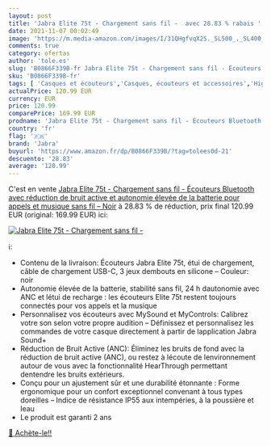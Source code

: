 ```yaml
---
layout: post
title: 'Jabra Elite 75t - Chargement sans fil -  avec 28.83 % rabais '
date: 2021-11-07 00:02:49
image: 'https://m.media-amazon.com/images/I/31QHgfvqX2S._SL500_._SL400_.jpg'
comments: true
category: ofertas
author: 'tole.es'
slug: 'B0866F339B-fr Jabra Elite 75t - Chargement sans fil - Écouteurs...'
sku: 'B0866F339B-fr'
tags: [ 'Casques et écouteurs','Casques, écouteurs et accessoires','High-Tech','jabra', ]
actualPrice: 120.99 EUR
currency: EUR
price: 120.99
comparePrice: 169.99 EUR
prodname: 'Jabra Elite 75t - Chargement sans fil - Écouteurs Bluetooth avec réduction de bruit active et autonomie élevée de la batterie pour appels et musique sans fil – Noir'
country: 'fr'
flag: '🇫🇷'
brand: 'Jabra'
buyurl: 'https://www.amazon.fr/dp/B0866F339B/?tag=tolees0d-21'
descuento: '28.83'
average: '120.99'
---
```


C'est en vente [Jabra Elite 75t - Chargement sans fil - Écouteurs Bluetooth avec réduction de bruit active et autonomie élevée de la batterie pour appels et musique sans fil – Noir](https://www.amazon.fr/dp/B0866F339B/?tag=tolees0d-21)  à  28.83 % de réduction, prix final  120.99 EUR (original: 169.99 EUR) ici:

[![Jabra Elite 75t - Chargement sans fil - ](https://m.media-amazon.com/images/I/31QHgfvqX2S._SL500_._SL400_.jpg)](https://www.amazon.fr/dp/B0866F339B/?tag=tolees0d-21)

ℹ️:

- Contenu de la livraison: Écouteurs Jabra Elite 75t, étui de chargement, câble de chargement USB-C, 3 jeux dembouts en silicone – Couleur: noir
- Autonomie élevée de la batterie, stabilité sans fil, 24 h dautonomie avec ANC et létui de recharge : les écouteurs Elite 75t restent toujours connectés pour vos appels et la musique
- Personnalisez vos écouteurs avec MySound et MyControls: Calibrez votre son selon votre propre audition – Définissez et personnalisez les commandes de votre casque directement à partir de lapplication Jabra Sound+
- Réduction de Bruit Active (ANC): Éliminez les bruits de fond avec la réduction de bruit active (ANC), ou restez à lécoute de lenvironnement autour de vous avec la fonctionnalité HearThrough permettant dentendre les bruits extérieurs.
- Conçu pour un ajustement sûr et une durabilité étonnante : Forme ergonomique pour un confort exceptionnel convenant à tous types doreilles – Indice de résistance IP55 aux intempéries, à la poussière et leau
- Le produit est garanti 2 ans

[🛒 Achète-le!!](https://www.amazon.fr/dp/B0866F339B/?tag=tolees0d-21)
